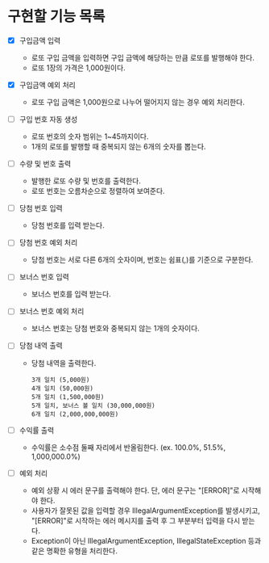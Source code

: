 # 구현할 기능 목록

- [x] 구입금액 입력
    - 로또 구입 금액을 입력하면 구입 금액에 해당하는 만큼 로또를 발행해야 한다.
    - 로또 1장의 가격은 1,000원이다.


- [x] 구입금액 예외 처리
    - 로또 구입 금액은 1,000원으로 나누어 떨어지지 않는 경우 예외 처리한다.


- [ ] 구입 번호 자동 생성
    - 로또 번호의 숫자 범위는 1~45까지이다.
    - 1개의 로또를 발행할 때 중복되지 않는 6개의 숫자를 뽑는다.


- [ ] 수량 및 번호 출력
    - 발행한 로또 수량 및 번호를 출력한다.
    - 로또 번호는 오름차순으로 정렬하여 보여준다.


- [ ] 당첨 번호 입력
    - 당첨 번호를 입력 받는다.


- [ ] 당첨 번호 예외 처리
    - 당첨 번호는 서로 다른 6개의 숫자이며, 번호는 쉼표(,)를 기준으로 구분한다.


- [ ] 보너스 번호 입력
    - 보너스 번호를 입력 받는다.


- [ ] 보너스 번호 예외 처리
    - 보너스 번호는 당첨 번호와 중복되지 않는 1개의 숫자이다.


- [ ] 당첨 내역 출력
    - 당첨 내역을 출력한다.
        ```
        3개 일치 (5,000원)
        4개 일치 (50,000원)
        5개 일치 (1,500,000원)
        5개 일치, 보너스 볼 일치 (30,000,000원)
        6개 일치 (2,000,000,000원)
        ```


- [ ] 수익률 출력
    - 수익률은 소수점 둘째 자리에서 반올림한다. (ex. 100.0%, 51.5%, 1,000,000.0%)


- [ ] 예외 처리
    - 예외 상황 시 에러 문구를 출력해야 한다. 단, 에러 문구는 "[ERROR]"로 시작해야 한다.
    - 사용자가 잘못된 값을 입력할 경우 IllegalArgumentException를 발생시키고, "[ERROR]"로 시작하는 에러 메시지를 출력 후 그 부분부터 입력을 다시 받는다.
    - Exception이 아닌 IllegalArgumentException, IllegalStateException 등과 같은 명확한 유형을 처리한다.